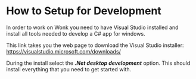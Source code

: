 ﻿How to Setup for Development
============================

In order to work on Wonk you need to have Visual Studio installed and install all tools needed to develop a C# app for windows.

This link takes you the web page to download the Visual Studio installer:
https://visualstudio.microsoft.com/downloads/

During the install select the ***.Net desktop development*** option. This should install everything that you need to get started with.
